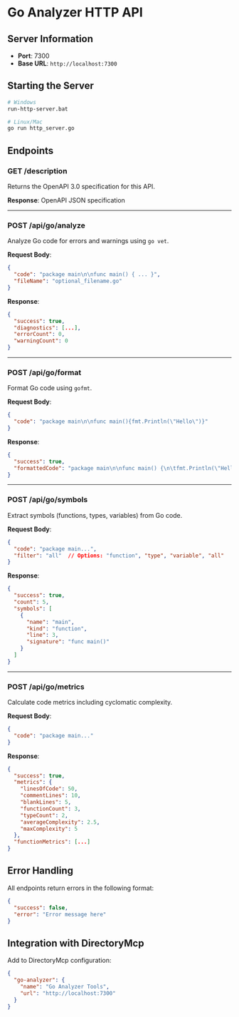 # Go Analyzer HTTP API

## Server Information
- **Port**: 7300
- **Base URL**: `http://localhost:7300`

## Starting the Server

```bash
# Windows
run-http-server.bat

# Linux/Mac
go run http_server.go
```

## Endpoints

### GET /description
Returns the OpenAPI 3.0 specification for this API.

**Response**: OpenAPI JSON specification

---

### POST /api/go/analyze
Analyze Go code for errors and warnings using `go vet`.

**Request Body**:
```json
{
  "code": "package main\n\nfunc main() { ... }",
  "fileName": "optional_filename.go"
}
```

**Response**:
```json
{
  "success": true,
  "diagnostics": [...],
  "errorCount": 0,
  "warningCount": 0
}
```

---

### POST /api/go/format
Format Go code using `gofmt`.

**Request Body**:
```json
{
  "code": "package main\n\nfunc main(){fmt.Println(\"Hello\")}"
}
```

**Response**:
```json
{
  "success": true,
  "formattedCode": "package main\n\nfunc main() {\n\tfmt.Println(\"Hello\")\n}\n"
}
```

---

### POST /api/go/symbols
Extract symbols (functions, types, variables) from Go code.

**Request Body**:
```json
{
  "code": "package main...",
  "filter": "all"  // Options: "function", "type", "variable", "all"
}
```

**Response**:
```json
{
  "success": true,
  "count": 5,
  "symbols": [
    {
      "name": "main",
      "kind": "function",
      "line": 3,
      "signature": "func main()"
    }
  ]
}
```

---

### POST /api/go/metrics
Calculate code metrics including cyclomatic complexity.

**Request Body**:
```json
{
  "code": "package main..."
}
```

**Response**:
```json
{
  "success": true,
  "metrics": {
    "linesOfCode": 50,
    "commentLines": 10,
    "blankLines": 5,
    "functionCount": 3,
    "typeCount": 2,
    "averageComplexity": 2.5,
    "maxComplexity": 5
  },
  "functionMetrics": [...]
}
```

## Error Handling

All endpoints return errors in the following format:
```json
{
  "success": false,
  "error": "Error message here"
}
```

## Integration with DirectoryMcp

Add to DirectoryMcp configuration:
```json
{
  "go-analyzer": {
    "name": "Go Analyzer Tools",
    "url": "http://localhost:7300"
  }
}
```
